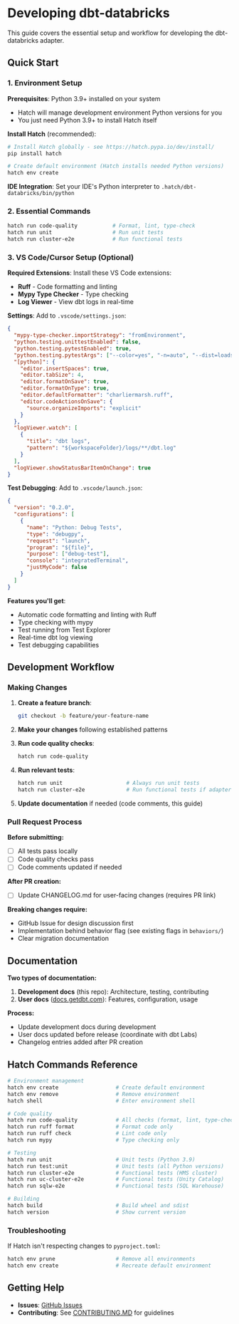 # Developing dbt-databricks

This guide covers the essential setup and workflow for developing the dbt-databricks adapter.

## Quick Start

### 1. Environment Setup

**Prerequisites**: Python 3.9+ installed on your system

- Hatch will manage development environment Python versions for you
- You just need Python 3.9+ to install Hatch itself

**Install Hatch** (recommended):

```bash
# Install Hatch globally - see https://hatch.pypa.io/dev/install/
pip install hatch

# Create default environment (Hatch installs needed Python versions)
hatch env create
```

**IDE Integration**:
Set your IDE's Python interpreter to `.hatch/dbt-databricks/bin/python`

### 2. Essential Commands

```bash
hatch run code-quality           # Format, lint, type-check
hatch run unit                   # Run unit tests
hatch run cluster-e2e            # Run functional tests
```

### 3. VS Code/Cursor Setup (Optional)

**Required Extensions**: Install these VS Code extensions:

- **Ruff** - Code formatting and linting
- **Mypy Type Checker** - Type checking
- **Log Viewer** - View dbt logs in real-time

**Settings**: Add to `.vscode/settings.json`:

```json
{
  "mypy-type-checker.importStrategy": "fromEnvironment",
  "python.testing.unittestEnabled": false,
  "python.testing.pytestEnabled": true,
  "python.testing.pytestArgs": ["--color=yes", "-n=auto", "--dist=loadscope"],
  "[python]": {
    "editor.insertSpaces": true,
    "editor.tabSize": 4,
    "editor.formatOnSave": true,
    "editor.formatOnType": true,
    "editor.defaultFormatter": "charliermarsh.ruff",
    "editor.codeActionsOnSave": {
      "source.organizeImports": "explicit"
    }
  },
  "logViewer.watch": [
    {
      "title": "dbt logs",
      "pattern": "${workspaceFolder}/logs/**/dbt.log"
    }
  ],
  "logViewer.showStatusBarItemOnChange": true
}
```

**Test Debugging**: Add to `.vscode/launch.json`:

```json
{
  "version": "0.2.0",
  "configurations": [
    {
      "name": "Python: Debug Tests",
      "type": "debugpy",
      "request": "launch",
      "program": "${file}",
      "purpose": ["debug-test"],
      "console": "integratedTerminal",
      "justMyCode": false
    }
  ]
}
```

**Features you'll get**:

- Automatic code formatting and linting with Ruff
- Type checking with mypy
- Test running from Test Explorer
- Real-time dbt log viewing
- Test debugging capabilities

## Development Workflow

### Making Changes

1. **Create a feature branch**:

   ```bash
   git checkout -b feature/your-feature-name
   ```

2. **Make your changes** following established patterns

3. **Run code quality checks**:

   ```bash
   hatch run code-quality
   ```

4. **Run relevant tests**:

   ```bash
   hatch run unit                    # Always run unit tests
   hatch run cluster-e2e             # Run functional tests if adapter changes
   ```

5. **Update documentation** if needed (code comments, this guide)

### Pull Request Process

**Before submitting:**

- [ ] All tests pass locally
- [ ] Code quality checks pass
- [ ] Code comments updated if needed

**After PR creation:**

- [ ] Update CHANGELOG.md for user-facing changes (requires PR link)

**Breaking changes require:**

- GitHub Issue for design discussion first
- Implementation behind behavior flag (see existing flags in `behaviors/`)
- Clear migration documentation

## Documentation

**Two types of documentation:**

1. **Development docs** (this repo): Architecture, testing, contributing
2. **User docs** ([docs.getdbt.com](https://docs.getdbt.com)): Features, configuration, usage

**Process:**

- Update development docs during development
- User docs updated before release (coordinate with dbt Labs)
- Changelog entries added after PR creation

## Hatch Commands Reference

```bash
# Environment management
hatch env create                  # Create default environment
hatch env remove                  # Remove environment
hatch shell                       # Enter environment shell

# Code quality
hatch run code-quality            # All checks (format, lint, type-check)
hatch run ruff format             # Format code only
hatch run ruff check              # Lint code only
hatch run mypy                    # Type checking only

# Testing
hatch run unit                    # Unit tests (Python 3.9)
hatch run test:unit               # Unit tests (all Python versions)
hatch run cluster-e2e             # Functional tests (HMS cluster)
hatch run uc-cluster-e2e          # Functional tests (Unity Catalog)
hatch run sqlw-e2e                # Functional tests (SQL Warehouse)

# Building
hatch build                       # Build wheel and sdist
hatch version                     # Show current version
```

### Troubleshooting

If Hatch isn't respecting changes to `pyproject.toml`:

```bash
hatch env prune                   # Remove all environments
hatch env create                  # Recreate default environment
```

## Getting Help

- **Issues**: [GitHub Issues](https://github.com/databricks/dbt-databricks/issues)
- **Contributing**: See [CONTRIBUTING.MD](../CONTRIBUTING.MD) for guidelines
